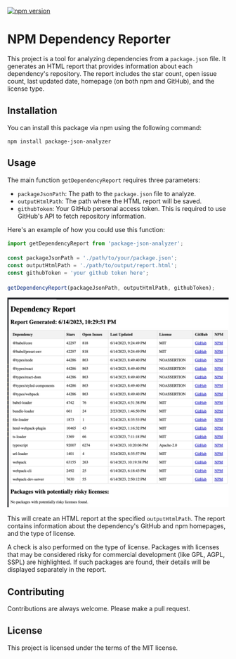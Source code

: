 [![npm version](https://badge.fury.io/js/package-json-analyzer.svg)](https://badge.fury.io/js/package-json-analyzer)

# NPM Dependency Reporter

This project is a tool for analyzing dependencies from a `package.json` file. It generates an HTML report that provides information about each dependency's repository. The report includes the star count, open issue count, last updated date, homepage (on both npm and GitHub), and the license type.

## Installation

You can install this package via npm using the following command:

```shell
npm install package-json-analyzer
```

## Usage

The main function `getDependencyReport` requires three parameters:

- `packageJsonPath`: The path to the `package.json` file to analyze.
- `outputHtmlPath`: The path where the HTML report will be saved.
- `githubToken`: Your GitHub personal access token. This is required to use GitHub's API to fetch repository information.

Here's an example of how you could use this function:

```javascript
import getDependencyReport from 'package-json-analyzer';

const packageJsonPath = './path/to/your/package.json';
const outputHtmlPath = './path/to/output/report.html';
const githubToken = 'your github token here';

getDependencyReport(packageJsonPath, outputHtmlPath, githubToken);
```

![example](img/example.jpg "example")

This will create an HTML report at the specified `outputHtmlPath`. The report contains information about the dependency's GitHub and npm homepages, and the type of license.

A check is also performed on the type of license. Packages with licenses that may be considered risky for commercial development (like GPL, AGPL, SSPL) are highlighted. If such packages are found, their details will be displayed separately in the report.

## Contributing

Contributions are always welcome. Please make a pull request.

## License

This project is licensed under the terms of the MIT license.
